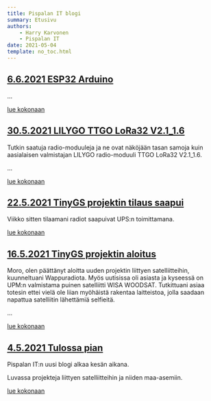 ```yaml
---
title: Pispalan IT blogi
summary: Etusivu
authors:
    - Harry Karvonen
    - Pispalan IT
date: 2021-05-04
template: no_toc.html
---
```


## [6.6.2021 ESP32 Arduino](2021/06/06/esp32_arduino.md)

...

[lue kokonaan](2021/06/06/esp32_arduino.md)


## [30.5.2021 LILYGO TTGO LoRa32 V2.1_1.6](2021/05/30/lilygo_ttgo_lora32.md)

Tutkin saatuja radio-moduuleja ja ne ovat näköjään tasan samoja kuin
aasialaisen valmistajan LILYGO radio-moduuli TTGO LoRa32 V2.1_1.6.

...

[lue kokonaan](2021/05/30/lilygo_ttgo_lora32.md)


## [22.5.2021 TinyGS projektin tilaus saapui](2021/05/22/tinygs_projektin_tilaus_saapui.md)

Viikko sitten tilaamani radiot saapuivat UPS:n toimittamana.

[lue kokonaan](2021/05/22/tinygs_projektin_tilaus_saapui.md)

## [16.5.2021 TinyGS projektin aloitus](2021/05/16/tinygs_projektin_aloitus.md)

Moro, olen päättänyt aloitta uuden projektin liittyen satelliitteihin, kuunneltuani Wappuradiota. Myös uutisissa oli asiasta ja kyseessä on UPM:n valmistama puinen satelliitti WISA WOODSAT. Tutkittuani asiaa totesin ettei vielä ole liian myöhäistä rakentaa laitteistoa, jolla saadaan napattua satelliitin lähettämiä selfieitä.

...

[lue kokonaan](2021/05/16/tinygs_projektin_aloitus.md)

## [4.5.2021 Tulossa pian](2021/05/04/tulossa_pian.md)

Pispalan IT:n uusi blogi alkaa kesän aikana.

Luvassa projekteja liittyen satelliitteihin ja niiden maa-asemiin.

[lue kokonaan](2021/05/04/tulossa_pian.md)
